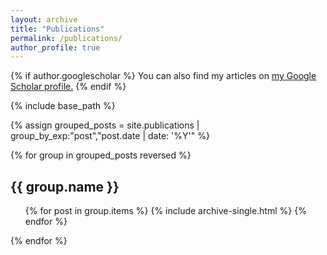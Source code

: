 ```yaml
---
layout: archive
title: "Publications"
permalink: /publications/
author_profile: true
---
```


{% if author.googlescholar %}
  You can also find my articles on <u><a href="{{author.googlescholar}}">my Google Scholar profile</a>.</u>
{% endif %}

{% include base_path %}

{% assign grouped_posts = site.publications | group_by_exp:"post","post.date | date: '%Y'" %}

{% for group in grouped_posts reversed %} <!-- Add reversed here -->
  <h2>{{ group.name }}</h2> <!-- This will display the year (group name) -->

  <ul class="publication-list">
    {% for post in group.items %}
      {% include archive-single.html %}
    {% endfor %}
  </ul>
{% endfor %}

